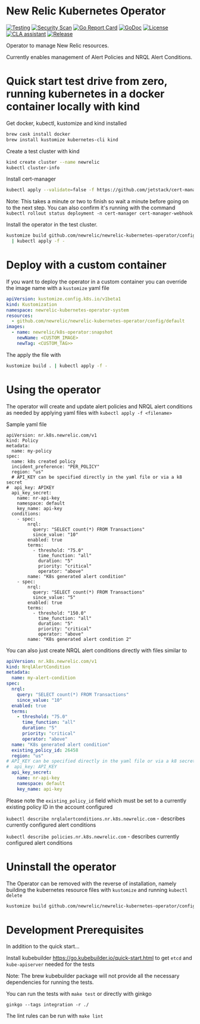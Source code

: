 # New Relic Kubernetes Operator

[![Testing](https://github.com/newrelic/newrelic-kubernetes-operator/workflows/Testing/badge.svg)](https://github.com/newrelic/newrelic-kubernetes-operator)
[![Security Scan](https://github.com/newrelic/newrelic-kubernetes-operator/workflows/Security%20Scan/badge.svg)](https://github.com/newrelic/newrelic-kubernetes-operator)
[![Go Report Card](https://goreportcard.com/badge/github.com/newrelic/newrelic-cli?style=flat-square)](https://goreportcard.com/report/github.com/newrelic/newrelic-kubernetes-operator)
[![GoDoc](https://godoc.org/github.com/newrelic/newrelic-kubernetes-operator?status.svg)](https://godoc.org/github.com/newrelic/newrelic-kubernetes-operator)
[![License](https://img.shields.io/badge/License-Apache%202.0-blue.svg)](https://github.com/newrelic/newrelic-kubernetes-operator/blob/master/LICENSE)
[![CLA assistant](https://cla-assistant.io/readme/badge/newrelic/newrelic-kubernetes-operator)](https://cla-assistant.io/newrelic/newrelic-kubernetes-operator)
[![Release](https://img.shields.io/github/release/newrelic/newrelic-kubernetes-operator/all.svg)](https://github.com/newrelic/newrelic-kubernetes-operator/releases/latest)

Operator to manage New Relic resources.

Currently enables management of Alert Policies and NRQL Alert Conditions.

# Quick start test drive from zero, running kubernetes in a docker container locally with kind

Get docker, kubectl, kustomize and kind installed
``` bash
brew cask install docker
brew install kustomize kubernetes-cli kind
```

Create a test cluster with kind

``` bash
kind create cluster --name newrelic
kubectl cluster-info
```

Install cert-manager

``` bash
kubectl apply --validate=false -f https://github.com/jetstack/cert-manager/releases/download/v0.15.0/cert-manager.yaml
```

Note: This takes a minute or two to finish so wait a minute before going on to the next step. 
You can also confirm it's running with the command `kubectl rollout status deployment -n cert-manager cert-manager-webhook`

Install the operator in the test cluster.

``` bash
kustomize build github.com/newrelic/newrelic-kubernetes-operator/config/default/ \
  | kubectl apply -f -
```

# Deploy with a custom container

If you want to deploy the operator in a custom container you can override the image name with a `kustomize` yaml file

```yaml
apiVersion: kustomize.config.k8s.io/v1beta1
kind: Kustomization
namespace: newrelic-kubernetes-operator-system
resources:
  - github.com/newrelic/newrelic-kubernetes-operator/config/default
images:
  - name: newrelic/k8s-operator:snapshot
    newName: <CUSTOM_IMAGE>
    newTag: <CUSTOM_TAG>>
```

The apply the file with 

``` bash
kustomize build . | kubectl apply -f -
```

# Using the operator

The operator will create and update alert policies and NRQL alert conditions as needed by applying yaml files with `kubectl apply -f <filename>`

Sample yaml file
```
apiVersion: nr.k8s.newrelic.com/v1
kind: Policy
metadata:
  name: my-policy
spec:
  name: k8s created policy
  incident_preference: "PER_POLICY"
  region: "us"
  # API_KEY can be specified directly in the yaml file or via a k8 secret
#  api_key: APIKEY
  api_key_secret:
    name: nr-api-key
    namespace: default
    key_name: api-key
  conditions:
    - spec:
        nrql:
          query: "SELECT count(*) FROM Transactions"
          since_value: "10"
        enabled: true
        terms:
          - threshold: "75.0"
            time_function: "all"
            duration: "5"
            priority: "critical"
            operator: "above"
        name: "K8s generated alert condition"
    - spec:
        nrql:
          query: "SELECT count(*) FROM Transactions"
          since_value: "5"
        enabled: true
        terms:
          - threshold: "150.0"
            time_function: "all"
            duration: "5"
            priority: "critical"
            operator: "above"
        name: "K8s generated alert condition 2"

```

You can also just create NRQL alert conditions directly with files similar to 

```yaml
apiVersion: nr.k8s.newrelic.com/v1
kind: NrqlAlertCondition
metadata:
  name: my-alert-condition
spec:
  nrql:
    query: "SELECT count(*) FROM Transactions"
    since_value: "10"
  enabled: true
  terms:
    - threshold: "75.0"
      time_function: "all"
      duration: "5"
      priority: "critical"
      operator: "above"
  name: "K8s generated alert condition"
  existing_policy_id: 26458
  region: "us"
# API_KEY can be specified directly in the yaml file or via a k8 secret
#  api_key: API_KEY
  api_key_secret:
    name: nr-api-key
    namespace: default
    key_name: api-key

```

Please note the `existing_policy_id` field which must be set to a currently existing policy ID in the account configured

`kubectl describe nrqlalertconditions.nr.k8s.newrelic.com` - describes currently configured alert conditions

`kubectl describe policies.nr.k8s.newrelic.com` - describes currently configured alert conditions


# Uninstall the operator

The Operator can be removed with the reverse of installation, namely building the kubernetes resource files with `kustomize` and running `kubectl delete`

``` bash
kustomize build github.com/newrelic/newrelic-kubernetes-operator/config/default/ | kubectl delete -f -
```


# Development Prerequisites

In addition to the quick start...

Install kubebuilder https://go.kubebuilder.io/quick-start.html to get `etcd` and `kube-apiserver` needed for the tests

Note: The brew kubebuilder package will not provide all the necessary dependencies for running the tests. 

You can run the tests with 
`make test` or directly with ginkgo

`ginkgo --tags integration -r ./`

The lint rules can be run with 
`make lint`

